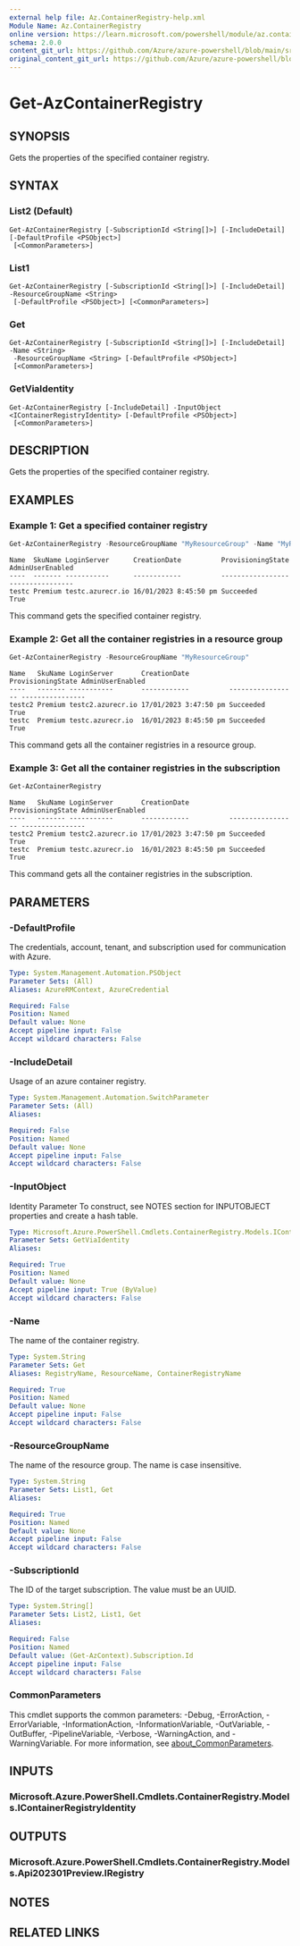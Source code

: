 ```yaml
---
external help file: Az.ContainerRegistry-help.xml
Module Name: Az.ContainerRegistry
online version: https://learn.microsoft.com/powershell/module/az.containerregistry/get-azcontainerregistry
schema: 2.0.0
content_git_url: https://github.com/Azure/azure-powershell/blob/main/src/ContainerRegistry/ContainerRegistry/help/Get-AzContainerRegistry.md
original_content_git_url: https://github.com/Azure/azure-powershell/blob/main/src/ContainerRegistry/ContainerRegistry/help/Get-AzContainerRegistry.md
---
```


# Get-AzContainerRegistry

## SYNOPSIS
Gets the properties of the specified container registry.

## SYNTAX

### List2 (Default)
```
Get-AzContainerRegistry [-SubscriptionId <String[]>] [-IncludeDetail] [-DefaultProfile <PSObject>]
 [<CommonParameters>]
```

### List1
```
Get-AzContainerRegistry [-SubscriptionId <String[]>] [-IncludeDetail] -ResourceGroupName <String>
 [-DefaultProfile <PSObject>] [<CommonParameters>]
```

### Get
```
Get-AzContainerRegistry [-SubscriptionId <String[]>] [-IncludeDetail] -Name <String>
 -ResourceGroupName <String> [-DefaultProfile <PSObject>]
 [<CommonParameters>]
```

### GetViaIdentity
```
Get-AzContainerRegistry [-IncludeDetail] -InputObject <IContainerRegistryIdentity> [-DefaultProfile <PSObject>]
 [<CommonParameters>]
```

## DESCRIPTION
Gets the properties of the specified container registry.

## EXAMPLES

### Example 1: Get a specified container registry
```powershell
Get-AzContainerRegistry -ResourceGroupName "MyResourceGroup" -Name "MyRegistry"
```

```output
Name  SkuName LoginServer      CreationDate          ProvisioningState AdminUserEnabled
----  ------- -----------      ------------          ----------------- ----------------
testc Premium testc.azurecr.io 16/01/2023 8:45:50 pm Succeeded         True
```

This command gets the specified container registry.

### Example 2: Get all the container registries in a resource group
```powershell
Get-AzContainerRegistry -ResourceGroupName "MyResourceGroup"
```

```output
Name   SkuName LoginServer       CreationDate          ProvisioningState AdminUserEnabled
----   ------- -----------       ------------          ----------------- ----------------
testc2 Premium testc2.azurecr.io 17/01/2023 3:47:50 pm Succeeded         True
testc  Premium testc.azurecr.io  16/01/2023 8:45:50 pm Succeeded         True
```

This command gets all the container registries in a resource group.

### Example 3:  Get all the container registries in the subscription
```powershell
Get-AzContainerRegistry
```

```output
Name   SkuName LoginServer       CreationDate          ProvisioningState AdminUserEnabled
----   ------- -----------       ------------          ----------------- ----------------
testc2 Premium testc2.azurecr.io 17/01/2023 3:47:50 pm Succeeded         True
testc  Premium testc.azurecr.io  16/01/2023 8:45:50 pm Succeeded         True
```

This command gets all the container registries in the subscription.

## PARAMETERS

### -DefaultProfile
The credentials, account, tenant, and subscription used for communication with Azure.

```yaml
Type: System.Management.Automation.PSObject
Parameter Sets: (All)
Aliases: AzureRMContext, AzureCredential

Required: False
Position: Named
Default value: None
Accept pipeline input: False
Accept wildcard characters: False
```

### -IncludeDetail
Usage of an azure container registry.

```yaml
Type: System.Management.Automation.SwitchParameter
Parameter Sets: (All)
Aliases:

Required: False
Position: Named
Default value: None
Accept pipeline input: False
Accept wildcard characters: False
```

### -InputObject
Identity Parameter
To construct, see NOTES section for INPUTOBJECT properties and create a hash table.

```yaml
Type: Microsoft.Azure.PowerShell.Cmdlets.ContainerRegistry.Models.IContainerRegistryIdentity
Parameter Sets: GetViaIdentity
Aliases:

Required: True
Position: Named
Default value: None
Accept pipeline input: True (ByValue)
Accept wildcard characters: False
```

### -Name
The name of the container registry.

```yaml
Type: System.String
Parameter Sets: Get
Aliases: RegistryName, ResourceName, ContainerRegistryName

Required: True
Position: Named
Default value: None
Accept pipeline input: False
Accept wildcard characters: False
```

### -ResourceGroupName
The name of the resource group.
The name is case insensitive.

```yaml
Type: System.String
Parameter Sets: List1, Get
Aliases:

Required: True
Position: Named
Default value: None
Accept pipeline input: False
Accept wildcard characters: False
```

### -SubscriptionId
The ID of the target subscription.
The value must be an UUID.

```yaml
Type: System.String[]
Parameter Sets: List2, List1, Get
Aliases:

Required: False
Position: Named
Default value: (Get-AzContext).Subscription.Id
Accept pipeline input: False
Accept wildcard characters: False
```

### CommonParameters
This cmdlet supports the common parameters: -Debug, -ErrorAction, -ErrorVariable, -InformationAction, -InformationVariable, -OutVariable, -OutBuffer, -PipelineVariable, -Verbose, -WarningAction, and -WarningVariable. For more information, see [about_CommonParameters](http://go.microsoft.com/fwlink/?LinkID=113216).

## INPUTS

### Microsoft.Azure.PowerShell.Cmdlets.ContainerRegistry.Models.IContainerRegistryIdentity

## OUTPUTS

### Microsoft.Azure.PowerShell.Cmdlets.ContainerRegistry.Models.Api202301Preview.IRegistry

## NOTES

## RELATED LINKS
